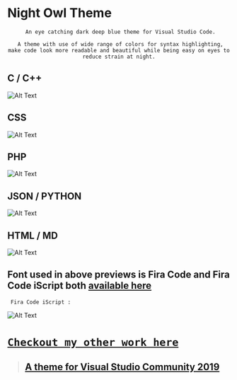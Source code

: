 # Night Owl Theme
<div style="text-align:center">
    
     An eye catching dark deep blue theme for Visual Studio Code.
     
     A theme with use of wide range of colors for syntax highlighting, make code look more readable and beautiful while being easy on eyes to reduce strain at night.

</div>

## C / C++
![Alt Text](https://github.com/pran-jal/Night-Owl-Theme-VS-Code/raw/HEAD/Preview/cpp.png)

## CSS
![Alt Text](https://github.com/pran-jal/Night-Owl-Theme-VS-Code/raw/HEAD/Preview/css.png)

## PHP
![Alt Text](https://github.com/pran-jal/Night-Owl-Theme-VS-Code/raw/HEAD/Preview/php.png)

## JSON / PYTHON
![Alt Text](https://github.com/pran-jal/Night-Owl-Theme-VS-Code/raw/HEAD/Preview/jsonpython.png)

## HTML / MD
![Alt Text](https://github.com/pran-jal/Night-Owl-Theme-VS-Code/raw/HEAD/Preview/htmlmd.png)




## Font used in above previews is Fira Code and Fira Code iScript both [available here](https://github.com/tonsky/FiraCode/releases)

     Fira Code iScript :
![Alt Text](https://github.com/pran-jal/Night-Owl-Theme-VS-Code/raw/HEAD/Preview/iscript.png)


# [`Checkout my other work here`](https://marketplace.visualstudio.com/items?itemName=AncientLord.Night-Owl-Theme)
>## [A theme for Visual Studio Community 2019](https://marketplace.visualstudio.com/items?itemName=AncientLord.Night-Owl-Theme)
